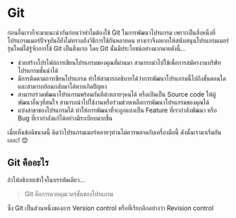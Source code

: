 ---
---

# Git

ก่อนอื่นเราก็จะมาแนะนำกันก่อนว่าทำไมต้องใช้ Git ในการพัฒนาโปรแกรม เพราะเป็นสิ่งหนึ่งที่โปรแกรมเมอร์ปัจจุบันก็ยังไม่ทราบถึงวิธีการใช้กันหลายคน ทางเราจึงอยากให้สนับสนุนโปรแกรมเมอร์รุ่นใหม่ได้รู้จักการใช้ Git เป็นสิ่งแรก โดย Git นั้นมีประโยชน์อย่างมากมายดังนี้...

- ช่วยสร้างโปรไฟล์การเขียนโปรแกรมของคุณที่ผ่านมา สามารถนำไปใช้เพื่อการสมัครงานบริษัทโปรแกรมชั้นนำได้
- มีการติดตามการเขียนโปรแกรม ทำให้สามารถอธิบายได้ว่าการพัฒนาโปรแกรมนี้ไปถึงขั้นตอนใด และสามารถย้อนกลับมาได้หากเกิดปัญหา
- สามารถร่วมพัฒนาโปรแกรมพร้อมกันทีล่ะหลายๆคนได้ หรือเปิดเป็น Source code ให้ผู้พัฒนาอื่นๆที่สนใจ สามารถนำไปใช้งานหรือร่วมช่วยเหลือการพัฒนาโปรแกรมของคุณได้
- แบ่งสาขาของโปรแกรมได้ ทำให้การพัฒนาที่จะถูกแบ่งเป็น Feature ที่เรากำลังพัฒนา หรือ Bug ที่เรากำลังแก้ได้อย่างมีระเบียบมากขึ้น

เมื่อเห็นข้อดีขนาดนี้ คิดว่าโปรแกรมเมอร์หลายๆท่านไม่ควรพลาดกับเครื่องมือนี้ ดังนั้นเรามาเริ่มกันเถอะ! 😊

## Git คืออะไร

ถ้าให้อธิบายเข้าใจในบรรทัดเดียว...

> Git คือการควบคุมเวอร์ชั่นของโปรแกรม

ซึ่ง Git เป็นส่วนหนึ่งของการ Version control หรือที่เรียกอีกอย่างว่า Revision control
